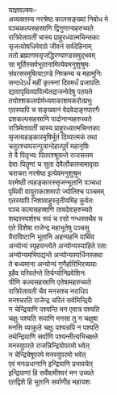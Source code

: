 याज्ञवल्क्यः-   
अव्यक्तस्य नरश्रेष्ठ कालसङ्ख्यां निबोध मे  
पञ्चकल्पसहस्राणि द्विगुणान्यहरुच्यते  
रात्रिरेतावतीं चास्य प्राहुरध्यात्मचिन्तकाः  
सृजत्योषधिमेवाग्रे जीवनं सर्वदेहिनाम्  
ततो ब्रह्माणमसृजद्धिरण्याण्डसमुद्भवम्  
सा मूर्तिस्सर्वभूतानामित्येवमनुशुश्रुमः  
संवत्सरमुषित्वाऽण्डे निष्क्रम्य च महामुनिः  
सन्दधेऽर्धं महीं कृत्स्नां दिवमर्धं प्रजापतिः  
द्यावापृथिव्यावित्येतद्राजन्वेदेषु पठ्यते  
तयोश्शकलयोर्मध्यमाकाशमकरोत्प्रभुः  
एतस्यापि च सङ्ख्यानं वेदवेदाङ्गपारगैः  
दशकल्पसहस्राणि पादोनान्यहरुच्यते  
रात्रिमेतावतीं चास्य प्राहुरध्यात्मचिन्तकाः  
सृजत्यहङ्कारमृषिर्भूतं दिव्यात्मकं तथा  
चतुरश्चापरान्पुत्रान्देहात्पूर्वं महानृषिः  
ते वै पितृभ्यः पितरश्श्रूयन्ते राजसत्तम  
देवाः पितॄणां च सुता देवैर्लोकास्समावृताः  
चराचरा नरश्रेष्ठ इत्येवमनुशुश्रुम  
परमेष्ठी त्वहङ्कारस्सृजन्भूतानि पञ्चधा  
पृथिवी वायुराकाशमापो ज्योतिश्च पञ्चमम्  
एतस्यापि निशामाहुस्तृतीयमिह कुर्वतः  
पञ्च कल्पसहस्राणि तावदेवाहरुच्यते  
शब्दस्स्पर्शश्च रूपं च रसो गन्धस्तथैव च  
एते विशेषा राजेन्द्र महाभूतेषु पञ्चसु  
यैराविष्टानि भूतानि अहन्यहनि पार्थिव  
अन्योन्यं स्पृहयन्त्येते अन्योन्यस्याहिते रताः  
अन्योन्यमभिपद्यन्ते अन्योन्यस्पर्धिनस्तथा  
ते बध्यमाना अन्योन्यं गुणैर्हारिभिरव्ययाः  
इहैव परिवर्तन्ते तिर्यग्योनिप्रवेशिनः  
त्रीणि कल्पसहस्राणि एतेषामहरुच्यते  
रात्रिरेतावती चैव मनसश्च नराधिप  
मनश्चरति राजेन्द्र चरितं सर्वमिन्द्रियैः  
न चेन्द्रियाणि पश्यन्ति मन एवात्र पश्यति  
चक्षुः पश्यति रूपाणि मनसा तु न चक्षुषा  
मनसि व्याकुले चक्षुः पश्यन्नपि न पश्यति  
तथेन्द्रियाणि सर्वाणि पश्यन्तीत्यभिचक्षते  
मनस्युपरते राजन्निन्द्रियोपरमो भवेत्  
न चेन्द्रियेषूपरमे मनस्युपरमो भवेत्  
एवं मनःप्रधानानि इन्द्रियाणि प्रभावयेत्  
इन्द्रियाणां हि सर्वेषामीश्वरं मन उच्यते  
एतद्विशे हि भूतानि सर्वाणीह महायशः   
